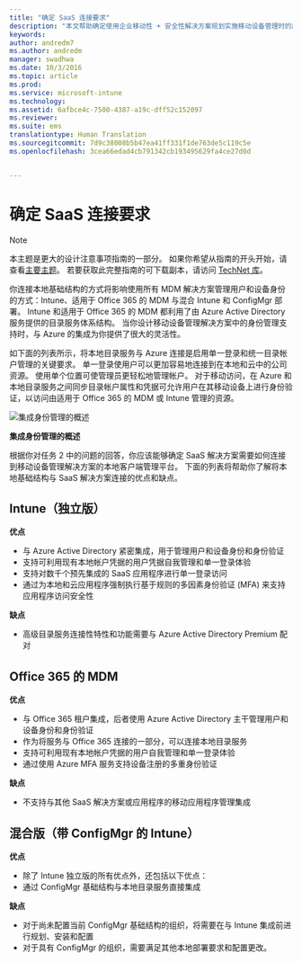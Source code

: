 ```yaml
---
title: "确定 SaaS 连接要求"
description: "本文帮助确定使用企业移动性 + 安全性解决方案规划实施移动设备管理时的服务型软件连接要求。"
keywords: 
author: andredm7
ms.author: andredm
manager: swadhwa
ms.date: 10/3/2016
ms.topic: article
ms.prod: 
ms.service: microsoft-intune
ms.technology: 
ms.assetid: 6afbce4c-7500-4387-a19c-dff52c152097
ms.reviewer: 
ms.suite: ems
translationtype: Human Translation
ms.sourcegitcommit: 7d9c38008b5b47ea41ff331f1de763de5c119c5e
ms.openlocfilehash: 3cea66edad4cb791342cb193495629fa4ce27d0d


---
```


# <a name="identify-saas-connectivity-requirements"></a>确定 SaaS 连接要求

>[!NOTE]
>本主题是更大的设计注意事项指南的一部分。 如果你希望从指南的开头开始，请查看[主要主题](mdm-design-considerations-guide.md)。 若要获取此完整指南的可下载副本，请访问 [TechNet 库](https://gallery.technet.microsoft.com/Mobile-Device-Management-7d401582)。

你连接本地基础结构的方式将影响使用所有 MDM 解决方案管理用户和设备身份的方式：Intune、适用于 Office 365 的 MDM 与混合 Intune 和 ConfigMgr 部署。 Intune 和适用于 Office 365 的 MDM 都利用了由 Azure Active Directory 服务提供的目录服务体系结构。 当你设计移动设备管理解决方案中的身份管理支持时，与 Azure 的集成为你提供了很大的灵活性。

如下面的列表所示，将本地目录服务与 Azure 连接是启用单一登录和统一目录帐户管理的关键要求。 单一登录使用户可以更加容易地连接到在本地和云中的公司资源。 使用单个位置可使管理员更轻松地管理帐户。 对于移动访问，在 Azure 和本地目录服务之间同步目录帐户属性和凭据可允许用户在其移动设备上进行身份验证，以访问由适用于 Office 365 的 MDM 或 Intune 管理的资源。

![集成身份管理的概述](./media/MDM_Figure_15.png)

**集成身份管理的概述**

根据你对任务 2 中的问题的回答，你应该能够确定 SaaS 解决方案需要如何连接到移动设备管理解决方案的本地客户端管理平台。 下面的列表将帮助你了解将本地基础结构与 SaaS 解决方案连接的优点和缺点。

## <a name="intune-standalone"></a>Intune（独立版）

**优点**

- 与 Azure Active Directory 紧密集成，用于管理用户和设备身份和身份验证
- 支持可利用现有本地帐户凭据的用户凭据自我管理和单一登录体验
- 支持对数千个预先集成的 SaaS 应用程序进行单一登录访问
- 通过为本地和云应用程序强制执行基于规则的多因素身份验证 (MFA) 来支持应用程序访问安全性

**缺点**

- 高级目录服务连接性特性和功能需要与 Azure Active Directory Premium 配对

## <a name="mdm-for-office-365"></a>Office 365 的 MDM

**优点**

- 与 Office 365 租户集成，后者使用 Azure Active Directory 主干管理用户和设备身份和身份验证
- 作为将服务与 Office 365 连接的一部分，可以连接本地目录服务
- 支持可利用现有本地帐户凭据的用户自我管理和单一登录体验
- 通过使用 Azure MFA 服务支持设备注册的多重身份验证

**缺点**

- 不支持与其他 SaaS 解决方案或应用程序的移动应用程序管理集成

## <a name="hybrid-intune-with-configmgr"></a>混合版（带 ConfigMgr 的 Intune）

**优点**

- 除了 Intune 独立版的所有优点外，还包括以下优点：
 - 通过 ConfigMgr 基础结构与本地目录服务直接集成

**缺点**

- 对于尚未配置当前 ConfigMgr 基础结构的组织，将需要在与 Intune 集成前进行规划、安装和配置
- 对于具有 ConfigMgr 的组织，需要满足其他本地部署要求和配置更改。



<!--HONumber=Nov16_HO4-->


